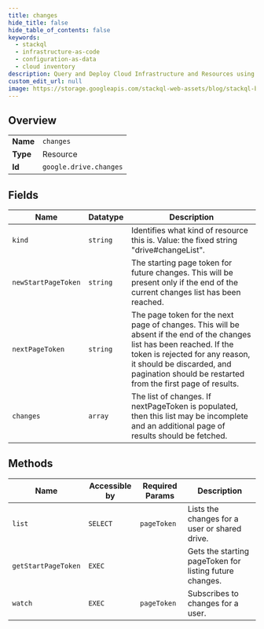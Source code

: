 ```yaml
---
title: changes
hide_title: false
hide_table_of_contents: false
keywords:
  - stackql
  - infrastructure-as-code
  - configuration-as-data
  - cloud inventory
description: Query and Deploy Cloud Infrastructure and Resources using SQL
custom_edit_url: null
image: https://storage.googleapis.com/stackql-web-assets/blog/stackql-blog-post-featured-image.png
---
```

  
    

## Overview
<table><tbody>
<tr><td><b>Name</b></td><td><code>changes</code></td></tr>
<tr><td><b>Type</b></td><td>Resource</td></tr>
<tr><td><b>Id</b></td><td><code>google.drive.changes</code></td></tr>
</tbody></table>

## Fields
| Name | Datatype | Description |
| ---- | -------- | ----------- |
| `kind` | `string` | Identifies what kind of resource this is. Value: the fixed string "drive#changeList". |
| `newStartPageToken` | `string` | The starting page token for future changes. This will be present only if the end of the current changes list has been reached. |
| `nextPageToken` | `string` | The page token for the next page of changes. This will be absent if the end of the changes list has been reached. If the token is rejected for any reason, it should be discarded, and pagination should be restarted from the first page of results. |
| `changes` | `array` | The list of changes. If nextPageToken is populated, then this list may be incomplete and an additional page of results should be fetched. |
## Methods
| Name | Accessible by | Required Params | Description |
| ---- | ------------- | --------------- | ----------- |
| `list` | `SELECT` | `pageToken` | Lists the changes for a user or shared drive. |
| `getStartPageToken` | `EXEC` |  | Gets the starting pageToken for listing future changes. |
| `watch` | `EXEC` | `pageToken` | Subscribes to changes for a user. |
